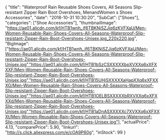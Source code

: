 {
	"title": "Waterproof Rain Reusable Shoes Covers, All Seasons Slip-resistant Zipper Rain Boot Overshoes, MenandWomen s Shoes Accessories",
	"date": "2018-10-31 10:30:20",
	"SubCat": ["Shoes"],
	"categories": ["Shoe Accessories"],
	"thumbnailImage": "https://ae01.alicdn.com/kf/HTB1wnh_jf6TBKNjSZJiq6zKVFXaU/Men-Women-Reusable-Rain-Shoes-Covers-All-Seasons-Waterproof-Slip-resistant-Zipper-Rain-Boot-Overshoes-Unisex.jpg_220x220.jpg",
	"BigImage": ["https://ae01.alicdn.com/kf/HTB1wnh_jf6TBKNjSZJiq6zKVFXaU/Men-Women-Reusable-Rain-Shoes-Covers-All-Seasons-Waterproof-Slip-resistant-Zipper-Rain-Boot-Overshoes-Unisex.jpg","https://ae01.alicdn.com/kf/HTB1bSzCSXXXXXbpXVXXq6xXFXXXF/Men-Women-Reusable-Rain-Shoes-Covers-All-Seasons-Waterproof-Slip-resistant-Zipper-Rain-Boot-Overshoes-Unisex.jpg","https://ae01.alicdn.com/kf/HTB15UHiSXXXXXaHapXXq6xXFXXXG/Men-Women-Reusable-Rain-Shoes-Covers-All-Seasons-Waterproof-Slip-resistant-Zipper-Rain-Boot-Overshoes-Unisex.jpg","https://ae01.alicdn.com/kf/HTB1OELBSXXXXXbRXVXXq6xXFXXXd/Men-Women-Reusable-Rain-Shoes-Covers-All-Seasons-Waterproof-Slip-resistant-Zipper-Rain-Boot-Overshoes-Unisex.jpg","https://ae01.alicdn.com/kf/HTB1aDnASXXXXXc7XVXXq6xXFXXXt/Men-Women-Reusable-Rain-Shoes-Covers-All-Seasons-Waterproof-Slip-resistant-Zipper-Rain-Boot-Overshoes-Unisex.jpg"],
	"actualPrice": 4.13,
	"comparePrice": 5.90,
	"linkurl": "http://s.click.aliexpress.com/e/cOA9P60g",
	"inStock": 99
}
